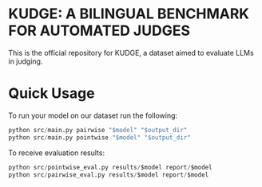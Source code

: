# KUDGE: A BILINGUAL BENCHMARK FOR AUTOMATED JUDGES

This is the official repository for KUDGE, a dataset aimed to evaluate LLMs in judging.

# Quick Usage 

To run your model on our dataset run the following: 

```python
python src/main.py pairwise "$model" "$output_dir"
python src/main.py pointwise "$model" "$output_dir"
```

To receive evaluation results:

```python
python src/pointwise_eval.py results/$model report/$model
python src/pairwise_eval.py results/$model report/$model
```
